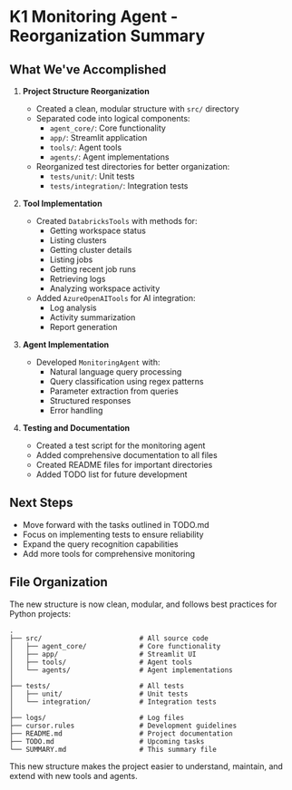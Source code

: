 # K1 Monitoring Agent - Reorganization Summary

## What We've Accomplished

1. **Project Structure Reorganization**
   - Created a clean, modular structure with `src/` directory
   - Separated code into logical components:
     - `agent_core/`: Core functionality
     - `app/`: Streamlit application
     - `tools/`: Agent tools
     - `agents/`: Agent implementations
   - Reorganized test directories for better organization:
     - `tests/unit/`: Unit tests
     - `tests/integration/`: Integration tests

2. **Tool Implementation**
   - Created `DatabricksTools` with methods for:
     - Getting workspace status
     - Listing clusters
     - Getting cluster details
     - Listing jobs
     - Getting recent job runs
     - Retrieving logs
     - Analyzing workspace activity
   - Added `AzureOpenAITools` for AI integration:
     - Log analysis
     - Activity summarization
     - Report generation

3. **Agent Implementation**
   - Developed `MonitoringAgent` with:
     - Natural language query processing
     - Query classification using regex patterns
     - Parameter extraction from queries
     - Structured responses
     - Error handling

4. **Testing and Documentation**
   - Created a test script for the monitoring agent
   - Added comprehensive documentation to all files
   - Created README files for important directories
   - Added TODO list for future development

## Next Steps

- Move forward with the tasks outlined in TODO.md
- Focus on implementing tests to ensure reliability
- Expand the query recognition capabilities
- Add more tools for comprehensive monitoring

## File Organization

The new structure is now clean, modular, and follows best practices for Python projects:

```
.
├── src/                        # All source code
│   ├── agent_core/             # Core functionality 
│   ├── app/                    # Streamlit UI
│   ├── tools/                  # Agent tools
│   └── agents/                 # Agent implementations
│
├── tests/                      # All tests
│   ├── unit/                   # Unit tests
│   └── integration/            # Integration tests
│
├── logs/                       # Log files
├── cursor.rules                # Development guidelines
├── README.md                   # Project documentation
├── TODO.md                     # Upcoming tasks
└── SUMMARY.md                  # This summary file
```

This new structure makes the project easier to understand, maintain, and extend with new tools and agents. 